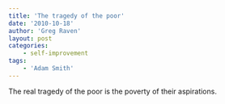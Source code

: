 ```yaml
---
title: 'The tragedy of the poor'
date: '2010-10-18'
author: 'Greg Raven'
layout: post
categories:
    - self-improvement
tags:
    - 'Adam Smith'
---
```


The real tragedy of the poor is the poverty of their aspirations.
